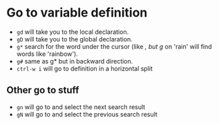 # Go to variable definition

* `gd` will take you to the local declaration.
* `gD` will take you to the global declaration.
* `g*` search for the word under the cursor (like *, but g* on 'rain' will find words like 'rainbow').
* `g#` same as g* but in backward direction.
* `ctrl-w i` will go to definition in a horizontal split

## Other go to stuff

* `gn` will go to and select the next search result
* `gN` will go to and select the previous search result
